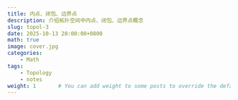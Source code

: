 ```yaml
---
title: 内点、闭包、边界点
description: 介绍拓扑空间中内点、闭包、边界点概念
slug: topol-3
date: 2025-10-13 20:00:00+0800
math: true
image: cover.jpg
categories:
    - Math
tags:
    - Topology
    - notes
weight: 1       # You can add weight to some posts to override the default sorting (date descending)
---
```


